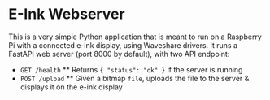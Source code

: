# E-Ink Webserver
This is a very simple Python application that is meant to run on a Raspberry Pi with a connected e-ink display, using Waveshare drivers. It runs a FastAPI web server (port 8000 by default), with two API endpoint:

* `GET /health`
** Returns `{ "status": "ok" }` if the server is running
* `POST /upload`
** Given a bitmap `file`, uploads the file to the server & displays it on the e-ink display
